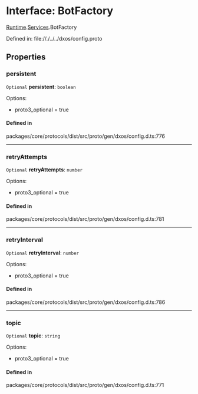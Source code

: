 # Interface: BotFactory

[Runtime](../modules/dxos_config.defs.Runtime.md).[Services](../modules/dxos_config.defs.Runtime.Services.md).BotFactory

Defined in:
  file://./../../dxos/config.proto

## Properties

### persistent

 `Optional` **persistent**: `boolean`

Options:
  - proto3_optional = true

#### Defined in

packages/core/protocols/dist/src/proto/gen/dxos/config.d.ts:776

___

### retryAttempts

 `Optional` **retryAttempts**: `number`

Options:
  - proto3_optional = true

#### Defined in

packages/core/protocols/dist/src/proto/gen/dxos/config.d.ts:781

___

### retryInterval

 `Optional` **retryInterval**: `number`

Options:
  - proto3_optional = true

#### Defined in

packages/core/protocols/dist/src/proto/gen/dxos/config.d.ts:786

___

### topic

 `Optional` **topic**: `string`

Options:
  - proto3_optional = true

#### Defined in

packages/core/protocols/dist/src/proto/gen/dxos/config.d.ts:771
